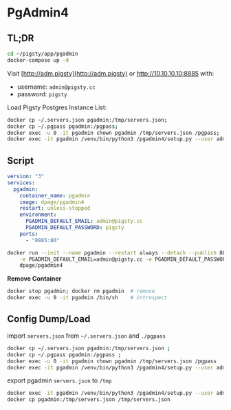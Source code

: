 # PgAdmin4

## TL;DR

```bash
cd ~/pigsty/app/pgadmin
docker-compose up -d
```

Visit [http://adm.pigsty](http://adm.pigsty) or http://10.10.10.10:8885 with:

* username: `admin@pigsty.cc` 
* password: `pigsty`


Load Pigsty Postgres Instance List:

```bash
docker cp ~/.servers.json pgadmin:/tmp/servers.json;
docker cp ~/.pgpass pgadmin:/pgpass;  
docker exec -u 0 -it pgadmin chown pgadmin /tmp/servers.json /pgpass;
docker exec -it pgadmin /venv/bin/python3 /pgadmin4/setup.py --user admin@pigsty.cc --load-servers /tmp/servers.json
```


## Script

```yaml
version: "3"
services:
  pgadmin:
    container_name: pgadmin
    image: dpage/pgadmin4
    restart: unless-stopped
    environment:
      PGADMIN_DEFAULT_EMAIL: admin@pigsty.cc
      PGADMIN_DEFAULT_PASSWORD: pigsty
    ports:
      - "8885:80"
```

```bash
docker run --init --name pgadmin --restart always --detach --publish 8885:80 \
    -e PGADMIN_DEFAULT_EMAIL=admin@pigsty.cc -e PGADMIN_DEFAULT_PASSWORD=pigsty \
    dpage/pgadmin4
```

**Remove Container**

```bash
docker stop pgadmin; docker rm pgadmin  # remove
docker exec -u 0 -it pgadmin /bin/sh    # introspect
```


## Config Dump/Load 

import `servers.json` from `~/.servers.json` and `./pgpass`

```bash
docker cp ~/.servers.json pgadmin:/tmp/servers.json ;
docker cp ~/.pgpass pgadmin:/pgpass ;  
docker exec -u 0 -it pgadmin chown pgadmin /tmp/servers.json /pgpass
docker exec -it pgadmin /venv/bin/python3 /pgadmin4/setup.py --user admin@pigsty.cc --load-servers /tmp/servers.json
```


export pgadmin `servers.json` to `/tmp`

```bash
docker exec -it pgadmin /venv/bin/python3 /pgadmin4/setup.py --user admin@pigsty.cc --dump-servers /tmp/servers.json
docker cp pgadmin:/tmp/servers.json /tmp/servers.json
```

